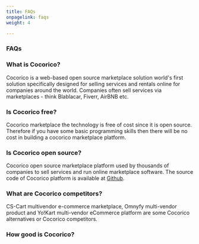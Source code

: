 ```yaml
---
title: FAQs
onpagelink: faqs
weight: 4

---
```


### **FAQs**

### What is Cocorico?
Cocorico is a web-based open source marketplace solution world's first solution specifically designed for selling services and rentals online for companies around the world. Companies often sell services via marketplaces - think Blablacar, Fiverr, AirBNB etc.
### Is Cocorico free?
Cocorico marketplace the technology is free of cost since it is open source. Therefore if you have some basic programming skills then there will be no cost in building a cocorico marketplace platform.
### Is Cocorico open source?
Cocorico open source marketplace platform used by thousands of companies to sell services and run online marketplace software. The source code of Cocorico platform is available at [Github](https://github.com/Cocolabs-SAS/cocorico).
### What are Cocorico competitors?
CS-Cart multivendor e-commerce marketplace, Omnyfy multi-vendor product and Yo!Kart multi-vendor eCommerce platform are some Cocorico alternatives or Cocorico competitors.
### How good is Cocorico?